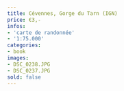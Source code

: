 ```yaml
---
title: Cévennes, Gorge du Tarn (IGN)
price: €3,-
infos:  
- 'carte de randonnée'
- '1:75.000'
categories:
- book
images:
- DSC_0238.JPG
- DSC_0237.JPG
sold: false
---
```

